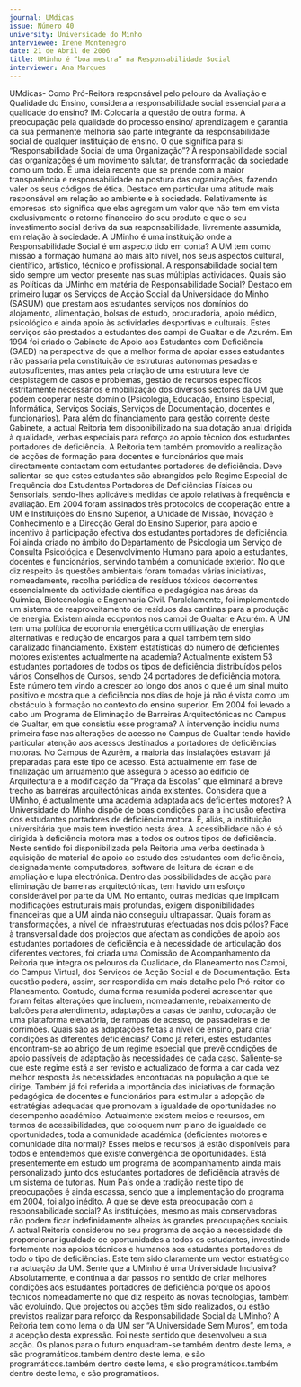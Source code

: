 ```yaml
---
journal: UMdicas
issue: Número 40
university: Universidade do Minho
interviewee: Irene Montenegro
date: 21 de Abril de 2006
title: UMinho é “boa mestra” na Responsabilidade Social
interviewer: Ana Marques
---
```

UMdicas- Como Pró-Reitora responsável pelo
pelouro da Avaliação e Qualidade do Ensino,
considera a responsabilidade social essencial
para a qualidade do ensino?
IM: Colocaria a questão de outra forma. A
preocupação pela qualidade do processo ensino/
aprendizagem e garantia da sua permanente
melhoria são parte integrante da responsabilidade
social de qualquer instituição de ensino.
O que significa para si “Responsabilidade
Social de uma Organização”?
A responsabilidade social das organizações é um
movimento salutar, de transformação da sociedade
como um todo. É uma ideia recente que se prende
com a maior transparência e responsabilidade na
postura das organizações, fazendo valer os seus
códigos de ética. Destaco em particular uma atitude
mais responsável em relação ao ambiente e à
sociedade.
Relativamente às empresas isto significa que elas
agregam um valor que não tem em vista
exclusivamente o retorno financeiro do seu produto e
que o seu investimento social deriva da sua
responsabilidade, livremente assumida, em relação
à sociedade.
A UMinho é uma instituição onde a
Responsabilidade Social é um aspecto tido em
conta?
A UM tem como missão a formação humana ao mais
alto nível, nos seus aspectos cultural, científico,
artístico, técnico e profissional. A responsabilidade
social tem sido sempre um vector presente nas suas
múltiplas actividades.
Quais são as Políticas da UMinho em matéria
de Responsabilidade Social?
Destaco em primeiro lugar os Serviços de Acção
Social da Universidade do Minho (SASUM) que
prestam aos estudantes serviços nos domínios do
alojamento, alimentação, bolsas de estudo,
procuradoria, apoio médico, psicológico e ainda
apoio às actividades desportivas e culturais. Estes
serviços são prestados a estudantes dos campi de
Gualtar e de Azurém.
Em 1994 foi criado o Gabinete de Apoio aos
Estudantes com Deficiência (GAED) na perspectiva
de que a melhor forma de apoiar esses estudantes
não passaria pela constituição de estruturas
autónomas pesadas e autosuficentes, mas antes
pela criação de uma estrutura leve de despistagem
de casos e problemas, gestão de recursos
específicos estritamente necessários e mobilização
dos diversos sectores da UM que podem cooperar
neste domínio (Psicologia, Educação, Ensino
Especial, Informática, Serviços Sociais, Serviços de
Documentação, docentes e funcionários).
Para além do financiamento para gestão corrente
deste Gabinete, a actual Reitoria tem disponibilizado
na sua dotação anual dirigida à qualidade, verbas
especiais para reforço ao apoio técnico dos
estudantes portadores de deficiência.
A Reitoria tem também promovido a realização de
acções de formação para docentes e funcionários
que mais directamente contactam com estudantes
portadores de deficiência.
Deve salientar-se que estes estudantes são
abrangidos pelo Regime Especial de Frequência dos
Estudantes Portadores de Deficiências Físicas ou
Sensoriais, sendo-lhes aplicáveis medidas de apoio
relativas à frequência e avaliação.
Em 2004 foram assinados três protocolos de
cooperação entre a UM e Instituições do Ensino
Superior, a Unidade de Missão, Inovação e
Conhecimento e a Direcção Geral do Ensino
Superior, para apoio e incentivo à participação
efectiva dos estudantes portadores de deficiência.
Foi ainda criado no âmbito do Departamento de
Psicologia um Serviço de Consulta Psicológica e
Desenvolvimento Humano para apoio a estudantes,
docentes e funcionários, servindo também a
comunidade exterior.
No que diz respeito às questões ambientais foram
tomadas várias iniciativas, nomeadamente, recolha
periódica de resíduos tóxicos decorrentes
essencialmente da actividade científica e
pedagógica nas áreas da Química, Biotecnologia e
Engenharia Civil. Paralelamente, foi implementado
um sistema de reaproveitamento de resíduos das
cantinas para a produção de energia. Existem ainda
ecopontos nos campi de Gualtar e Azurém.
A UM tem uma política de economia energética com
utilização de energias alternativas e redução de
encargos para a qual também tem sido canalizado
financiamento.
Existem estatísticas do número de deficientes
motores existentes actualmente na academia?
Actualmente existem 53 estudantes portadores de
todos os tipos de deficiência distribuídos pelos vários
Conselhos de Cursos, sendo 24 portadores de
deficiência motora.
Este número tem vindo a crescer ao longo dos anos o
que é um sinal muito positivo e mostra que a
deficiência nos dias de hoje já não é vista como um
obstáculo à formação no contexto do ensino
superior.
Em 2004 foi levado a cabo um Programa de
Eliminação de Barreiras Arquitectónicas no
Campus de Gualtar, em que consistiu esse
programa?
A intervenção incidiu numa primeira fase nas
alterações de acesso no Campus de Gualtar tendo
havido particular atenção aos acessos destinados a
portadores de deficiências motoras.
No Campus de Azurém, a maioria das instalações
estavam já preparadas para este tipo de acesso.
Está actualmente em fase de finalização um
arruamento que assegura o acesso ao edifício de
Arquitectura e a modificação da “Praça da Escolas”
que eliminará a breve trecho as barreiras
arquitectónicas ainda existentes.
Considera que a UMinho, é actualmente uma
academia adaptada aos deficientes motores?
A Universidade do Minho dispõe de boas condições
para a inclusão efectiva dos estudantes portadores
de deficiência motora. É, aliás, a instituição
universitária que mais tem investido nesta área. A
acessibilidade não é só dirigida à deficiência motora
mas a todos os outros tipos de deficiência. Neste
sentido foi disponibilizada pela Reitoria uma verba
destinada à aquisição de material de apoio ao estudo
dos estudantes com deficiência, designadamente
computadores, software de leitura de écran e de
ampliação e lupa electrónica.
Dentro das possibilidades de acção para eliminação
de barreiras arquitectónicas, tem havido um esforço
considerável por parte da UM. No entanto, outras
medidas que implicam modificações estruturais mais
profundas, exigem disponibilidades financeiras que
a UM ainda não conseguiu ultrapassar.
Quais foram as transformações, a nível de infraestruturas efectuadas nos dois pólos?
Face à transversalidade dos projectos que afectam
as condições de apoio aos estudantes portadores de
deficiência e à necessidade de articulação dos
diferentes vectores, foi criada uma Comissão de
Acompanhamento da Reitoria que integra os
pelouros da Qualidade, do Planeamento nos Campi,
do Campus Virtual, dos Serviços de Acção Social e
de Documentação.
Esta questão poderá, assim, ser respondida em mais
detalhe pelo Pró-reitor do Planeamento.
Contudo, duma forma resumida poderei acrescentar
que foram feitas alterações que incluem,
nomeadamente, rebaixamento de balcões para
atendimento, adaptações a casas de banho,
colocação de uma plataforma elevatória, de rampas
de acesso, de passadeiras e de corrimões.
Quais são as adaptações feitas a nível de
ensino, para criar condições às diferentes
deficiências?
Como já referi, estes estudantes encontram-se ao
abrigo de um regime especial que prevê condições
de apoio passíveis de adaptação às necessidades
de cada caso. Saliente-se que este regime está a ser
revisto e actualizado de forma a dar cada vez melhor
resposta às necessidades encontradas na
população a que se dirige.
Também já foi referida a importância das iniciativas
de formação pedagógica de docentes e funcionários
para estimular a adopção de estratégias adequadas
que promovam a igualdade de oportunidades no
desempenho académico.
Actualmente existem meios e recursos, em
termos de acessibilidades, que coloquem num
plano de igualdade de oportunidades, toda a
comunidade académica (deficientes motores e
comunidade dita normal)?
Esses meios e recursos já estão disponíveis para
todos e entendemos que existe convergência de
oportunidades. Está presentemente em estudo um
programa de acompanhamento ainda mais
personalizado junto dos estudantes portadores de
deficiência através de um sistema de tutorias.
Num País onde a tradição neste tipo de
preocupações é ainda escassa, sendo que a
implementação do programa em 2004, foi algo
inédito. A que se deve esta preocupação com a
responsabilidade social?
As instituições, mesmo as mais conservadoras não
podem ficar indefinidamente alheias às grandes
preocupações sociais. A actual Reitoria considerou
no seu programa de acção a necessidade de
proporcionar igualdade de oportunidades a todos os
estudantes, investindo fortemente nos apoios
técnicos e humanos aos estudantes portadores de
todo o tipo de deficiências. Este tem sido claramente
um vector estratégico na actuação da UM.
Sente que a UMinho é uma Universidade
Inclusiva?
Absolutamente, e continua a dar passos no sentido
de criar melhores condições aos estudantes
portadores de deficiência porque os apoios técnicos
nomeadamente no que diz respeito às novas
tecnologias, também vão evoluindo.
Que projectos ou acções têm sido realizados,
ou estão previstos realizar para reforço da
Responsabilidade Social da UMinho?
A Reitoria tem como lema o da UM ser “A
Universidade Sem Muros”, em toda a acepção desta
expressão. Foi neste sentido que desenvolveu a sua
acção. Os planos para o futuro enquadram-se
também dentro deste lema, e são programáticos.também dentro deste lema, e são programáticos.também dentro deste lema, e são programáticos.também dentro deste lema, e são programáticos.
